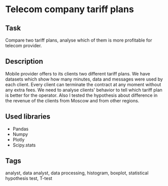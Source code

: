 # Telecom company tariff plans

## Task
Compare two tariff plans, analyse which of them is more profitable for telecom provider.

## Description
Mobile provider offers to its clients two different tariff plans. We have datasets which show how many minutes, data and messages were used by each client. Every client can terminate the contract at any moment without any extra fees. We need to analyse clients' behavior to tell which tariff plan is better for the operator. Also I tested the hypothesis about difference in the revenue of the clients from Moscow and from other regions.


## Used libraries
- Pandas
- Numpy
- Plotly
- Scipy.stats


## Tags
analyst, data analyst, data processing, histogram, boxplot, statistical hypothesis test, T-test

